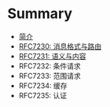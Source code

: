 # Summary

* [简介](README.md)
* [RFC7230: 消息格式与路由](RFC7230/0.Abstract摘要.md)
* [RFC7231: 语义与内容](RFC7231/Abstract摘要.md)
* RFC7232: 条件请求
* RFC7233: 范围请求
* RFC7234: 缓存
* RFC7235: 认证

